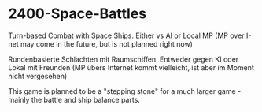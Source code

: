 # 2400-Space-Battles
Turn-based Combat with Space Ships. Either vs AI or Local MP (MP over I-net may come in the future, but is not planned right now)

Rundenbasierte Schlachten mit Raumschiffen. Entweder gegen KI oder Lokal mit Freunden (MP übers Internet kommt vielleicht, ist aber im Moment nicht vergesehen)


This game is planned to be a "stepping stone" for a much larger game - mainly the battle and ship balance parts.
